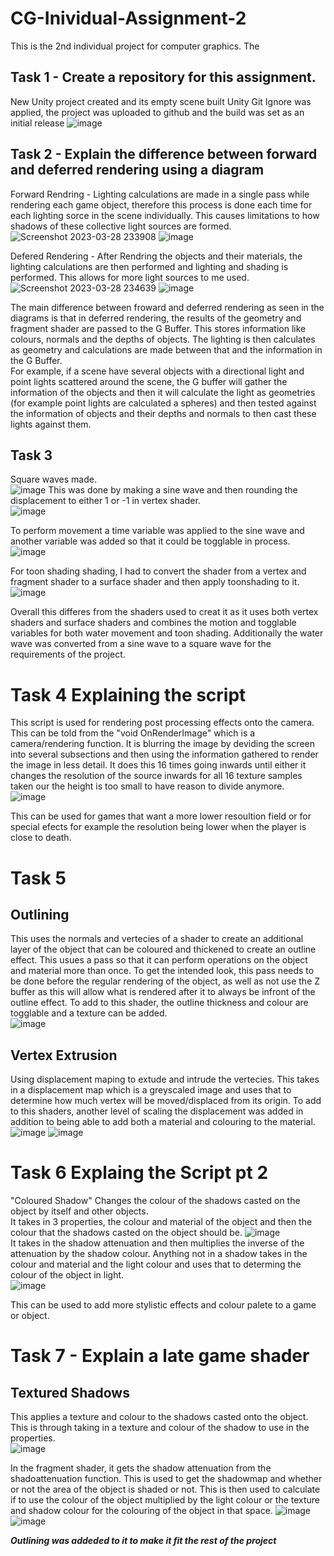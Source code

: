 # CG-Inividual-Assignment-2
This is the 2nd individual project for computer graphics.  The 

## Task 1 - Create a repository for this assignment.
New Unity project created and its empty scene built
Unity Git Ignore was applied, the project was uploaded to github and the build was set as an initial release
![image](https://user-images.githubusercontent.com/69608587/228288800-05c72d48-4e46-41fa-bc52-0e2df3fc5967.png)


## Task 2 - Explain the difference between forward and deferred rendering using a diagram 
Forward Rendring - Lighting calculations are made in a single pass while rendering each game object, therefore this process is done each time for each lighting sorce in the scene individually.  This causes limitations to how shadows of these collective light sources are formed.  
![Screenshot 2023-03-28 233908](https://user-images.githubusercontent.com/69608587/228422201-fa3c3537-a2c9-43f2-8e11-8e5a7c8db354.png)
![image](https://user-images.githubusercontent.com/69608587/228627913-922fb248-d88c-41a4-874c-8d9efd7a8053.png)


Defered Rendering - After Rendring the objects and their materials, the lighting calculations are then performed and lighting and shading is performed.  This allows for more light sources to me used.  
![Screenshot 2023-03-28 234639](https://user-images.githubusercontent.com/69608587/228422320-b1e07af7-2b76-413e-99cc-3a4ad6267e78.png)
![image](https://user-images.githubusercontent.com/69608587/228629166-c4226187-ce5a-45b4-935c-a7c212885f83.png)


The main difference between froward and deferred rendering as seen in the diagrams is that in deferred rendering, the results of the geometry and fragment shader are passed to the G Buffer.  This stores information like colours, normals and the depths of objects.  The lighting is then calculates as geometry and calculations are made between that and the information in the G Buffer.  
For example, if a scene have several objects with a directional light and point lights scattered around the scene, the G buffer will gather the information of the objects and then it will calculate the light as geometries (for example point lights are calculated a spheres) and then tested against the information of objects and their depths and normals to then cast these lights against them. 


## Task 3

Square waves made.  
![image](https://user-images.githubusercontent.com/69608587/228322062-8aeac6b5-a8a0-4922-8fe4-dae380accd44.png)
This was done by making a sine wave and then rounding the displacement to either 1 or -1 in vertex shader.  
![image](https://user-images.githubusercontent.com/69608587/228322420-072e5696-4c44-461a-b355-de3a099b4b0e.png)

To perform movement a time variable was applied to the sine wave and another variable was added so that it could be togglable in process.  
![image](https://user-images.githubusercontent.com/69608587/228428271-f8e29015-60c3-4ace-93ae-7f1652df7468.png)

For toon shading shading, I had to convert the shader from a vertex and fragment shader to a surface shader and then apply toonshading to it.  
![image](https://user-images.githubusercontent.com/69608587/228684968-a08bdbfb-2b23-417d-b8e3-50a8fe036c26.png)

Overall this differes from the shaders used to creat it as it uses both vertex shaders and surface shaders and combines the motion and togglable variables for both water movement and toon shading.  Additionally the water wave was converted from a sine wave to a square wave for the requirements of the project. 

# Task 4 Explaining the script
This script is used for rendering post processing effects onto the camera.  This can be told from the "void OnRenderImage" which is a camera/rendering function. It is blurring the image by deviding the screen into several subsections and then using the information gathered to render the image in less detail.  It does this 16 times going inwards until either it changes the resolution of the source inwards for all 16 texture samples taken our the height is too small to have reason to divide anymore.  
![image](https://user-images.githubusercontent.com/69608587/228692478-de90c541-4360-4b90-889f-ccd38ea092c9.png)

This can be used for games that want a more lower resoultion field or for special efects for example the resolution being lower when the player is close to death.  


# Task 5
## Outlining
This uses the normals and vertecies of a shader to create an additional layer of the object that can be coloured and thickened to create an outline effect.  This usues a pass so that it can perform operations on the object and material more than once.  To get the intended look, this pass needs to be done before the regular rendering of the object, as well as not use the Z buffer as this will allow what is rendered after it to always be infront of the outline effect. To add to this shader, the outline thickness and colour are togglable and a texture can be added.  
![image](https://user-images.githubusercontent.com/69608587/228704450-f2c7d227-3679-4456-a099-7a47c50e55b5.png)


## Vertex Extrusion
Using displacement maping to extude and intrude the vertecies.  This takes in a displacement map which is a greyscaled image and uses that to determine how much vertex will be moved/displaced from its origin.  To add to this shaders, another level of scaling the displacement was added in addition to being able to add both a material and colouring to the material.  
![image](https://user-images.githubusercontent.com/69608587/228680050-5fadfec6-c997-42e4-8211-7384ea5c5858.png)
![image](https://user-images.githubusercontent.com/69608587/228681485-f2318d38-1f14-4c25-803e-61e76d409efa.png)



# Task 6 Explaing the Script pt 2
"Coloured Shadow" Changes the colour of the shadows casted on the object by itself and other objects.  
It takes in 3 properties, the colour and material of the object and then the colour that the shadows casted on the object should be. 
![image](https://user-images.githubusercontent.com/69608587/228305351-82b46bd8-1881-430e-a53f-05c9dec8701a.png)  
It takes in the shadow attenuation and then multiplies the inverse of the attenuation by the shadow colour. Anything not in a shadow takes in the colour and material and the light colour and uses that to determing the colour of the object in light.   
![image](https://user-images.githubusercontent.com/69608587/228314813-59d4934f-d7e5-436c-9cda-d1429c5f011c.png)  

This can be used to add more stylistic effects and colour palete to a game or object. 

# Task 7 - Explain a late game shader
## Textured Shadows
This applies a texture and colour to the shadows casted onto the object.  This is through taking in a texture and colour of the shadow to use in the properties.  
![image](https://user-images.githubusercontent.com/69608587/228701643-c4ef29c9-81cb-42ca-b46d-d21223e562d6.png)

In the fragment shader, it gets the shadow attenuation from the shadoattenuation function.  This is used to get the shadowmap and whether or not the area of the object is shaded or not.  This is then used to calculate if to use the colour of the object multiplied by the light colour or the texture and shadow colour for the colouring of the object in that space.
![image](https://user-images.githubusercontent.com/69608587/228702800-636bfc34-5bbd-43f2-ad91-58d9822b374d.png)
![image](https://user-images.githubusercontent.com/69608587/228704184-2659c84b-eaa9-4cfc-a393-6174644e70e1.png)

***Outlining was addeded to it to make it fit the rest of the project***

